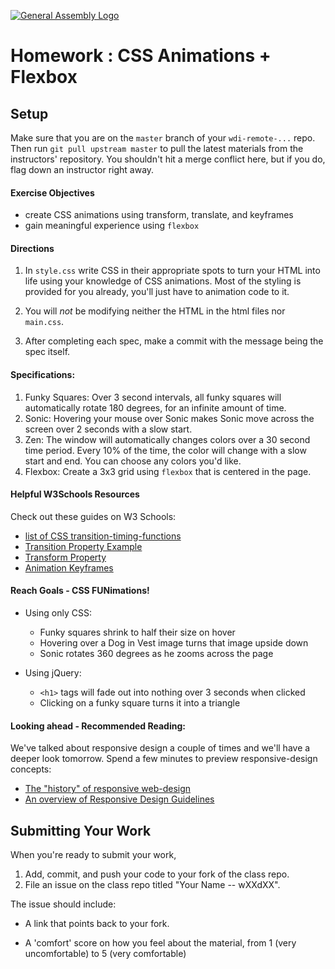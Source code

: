 [![General Assembly Logo](https://camo.githubusercontent.com/1a91b05b8f4d44b5bbfb83abac2b0996d8e26c92/687474703a2f2f692e696d6775722e636f6d2f6b6538555354712e706e67)](https://generalassemb.ly/education/web-development-immersive)

# Homework : CSS Animations + Flexbox

## Setup

Make sure that you are on the `master` branch of your `wdi-remote-...` repo.
Then run `git pull upstream master` to pull the latest materials from the
instructors' repository. You shouldn't hit a merge conflict here, but if you do,
flag down an instructor right away.

#### Exercise Objectives

- create CSS animations using transform, translate, and keyframes
- gain meaningful experience using `flexbox`

#### Directions

1.  In `style.css` write CSS in their appropriate spots to turn your HTML into life using your knowledge of CSS animations. Most of the styling is provided for you already, you'll just have to animation code to it.

2. You will *not* be modifying neither the HTML in the html files nor  `main.css`.

3. After completing each spec, make a commit with the message being the spec itself.

#### Specifications:
  1. Funky Squares: Over 3 second intervals, all funky squares will automatically rotate 180 degrees, for an infinite amount of time.
  2. Sonic: Hovering your mouse over Sonic makes Sonic move across the screen over 2 seconds with a slow start.
  3. Zen: The window will automatically changes colors over a 30 second time period. Every 10% of the time, the color will change with a slow start and end. You can choose any colors you'd like.
  4. Flexbox: Create a 3x3 grid using `flexbox` that is centered in the page.


#### Helpful W3Schools Resources
Check out these guides on W3 Schools:
- [list of CSS transition-timing-functions](http://www.w3schools.com/cssref/css3_pr_transition-timing-function.asp)
- [Transition Property Example](http://www.w3schools.com/cssref/css3_pr_transition.asp)
- [Transform Property](http://www.w3schools.com/cssref/css3_pr_transform.asp)
- [Animation Keyframes](http://www.w3schools.com/cssref/css3_pr_animation-keyframes.asp)

#### Reach Goals - CSS FUNimations!

- Using only CSS:
  - Funky squares shrink to half their size on hover
  - Hovering over a Dog in Vest image turns that image upside down
  - Sonic rotates 360 degrees as he zooms across the page

- Using jQuery:
  - `<h1>` tags will fade out into nothing over 3 seconds when clicked
  - Clicking on a funky square turns it into a triangle


#### Looking ahead - Recommended Reading:
We've talked about responsive design a couple of times and we'll have a deeper look tomorrow. Spend a few minutes to preview responsive-design concepts:

- [The "history" of responsive web-design](http://alistapart.com/article/responsive-web-design)
- [An overview of Responsive Design Guidelines](https://www.smashingmagazine.com/responsive-web-design-guidelines-tutorials/)

## Submitting Your Work

  When you're ready to submit your work,

  1.  Add, commit, and push your code to your fork of the class repo.
  2.  File an issue on the class repo titled "Your Name -- wXXdXX".

  The issue should include:

  -   A link that points back to your fork.

  -   A 'comfort' score on how you feel about the material, from 1 (very
      uncomfortable) to 5 (very comfortable)
